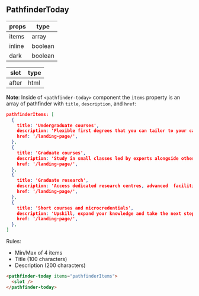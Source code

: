 ## PathfinderToday


| props  	| type    	|
|--------	|---------	|
| items  	| array   	|
| inline 	| boolean 	|
| dark   	| boolean 	|

| slot  	| type    	|
|--------	|---------	|
| after  	| html   	|

**Note**: Inside of `<pathfinder-today>` component the `items` property is an array of pathfinder with `title`, `description`, and `href`:

```json
pathfinderItems: [
  {
    title: 'Undergraduate courses',
    description: 'Flexible first degrees that you can tailor to your career goals, or explore new possibilities.',
    href: '/landing-page/',
  },
  {
    title: 'Graduate courses',
    description: 'Study in small classes led by experts alongside others who share your interests and goals.',
    href: '/landing-page/',
  },
  {
    title: 'Graduate research',
    description: 'Access dedicated research centres, advanced  facilities, generous scholarships and more.',
    href: '/landing-page/',
  },
  {
    title: 'Short courses and microcredentials',
    description: 'Upskill, expand your knowledge and take the next step in your career with focused courses.',
    href: '/landing-page/',
  },
]
```

Rules: 

- Min/Max of 4 items
- Title (100 characters)
- Description (200 characters)

```html
<pathfinder-today items="pathfinderItems">
  <slot />
</pathfinder-today>
```
